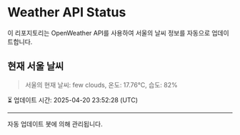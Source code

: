 
# Weather API Status

이 리포지토리는 OpenWeather API를 사용하여 서울의 날씨 정보를 자동으로 업데이트합니다.

## 현재 서울 날씨
> 서울의 현재 날씨: few clouds, 온도: 17.76°C, 습도: 82%

⏳ 업데이트 시간: 2025-04-20 23:52:28 (UTC)

---
자동 업데이트 봇에 의해 관리됩니다.
